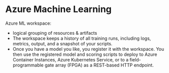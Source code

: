 # Azure Machine Learning

Azure ML workspace: 

* logical grouping of resources & artifacts 
* The workspace keeps a history of all training runs, including logs, metrics, output, and a snapshot of your scripts.
* Once you have a model you like, you register it with the workspace. You then use the registered model and scoring scripts to deploy to Azure Container Instances, Azure Kubernetes Service, or to a field-programmable gate array \(FPGA\) as a REST-based HTTP endpoint.



